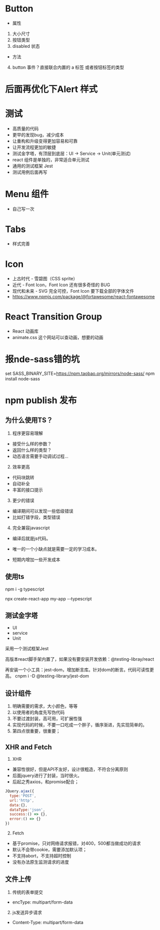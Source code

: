# Button
- 属性
1. 大小尺寸
2. 按钮类型
3. disabled 状态
- 方法
4. button 事件？直接联合内置的 a 标签 或者按钮标签的类型

# 后面再优化下Alert 样式

# 测试
- 高质量的代码
- 更早的发现bug，减少成本
- 让重构和升级变得更加容易和可靠
- 让开发流程更加的敏捷
- 测试金字塔，有顶层到底层：UI -> Service -> Unit(单元测试)
- react 组件是单独的，非常适合单元测试
- 通用的测试框架 Jest
- 测试用例后面再写

# Menu 组件
- 自己写一次

# Tabs
- 样式完善

# Icon 
- 上古时代 - 雪碧图（CSS sprite）
- 近代 - Font Icon，Font Icon 还有很多奇怪的 BUG 
- 现代和未来 - SVG 完全可控，Font Icon 要下载全部的字体文件
- https://www.npmjs.com/package/@fortawesome/react-fontawesome

# React Transition Group
- React 动画库
- animate.css 这个网站可以查动画，想要的动画

# 报nde-sass错的坑
set SASS_BINARY_SITE=https://npm.taobao.org/mirrors/node-sass/
npm install node-sass

# npm publish 发布

## 为什么使用TS？
1. 程序更容易理解
- 接受什么样的参数？
- 返回什么样的类型？
- 动态语言需要手动调试过程...
2. 效率更高
- 代码块跳转
- 自动补全
- 丰富的接口提示
3. 更少的错误
- 编译期间可以发现一些低级错误
- 比如打错字段，类型错误
4. 完全兼容javascript
- 编译后就是js代码。

- 唯一的一个小缺点就是需要一定的学习成本。
- 短期内增加一些开发成本

## 使用ts
npm i -g typescript

npx create-react-app my-app --typescript

## 测试金字塔
- UI
- service
- Unit

采用一个测试框架Jest

高版本react脚手架内置了，如果没有要安装开发依赖：@testing-libray/react

再安装一个小工具：jest-dom，增加断言库。针对dom的断言。代码可读性更高。
cnpm i -D @testing-library/jest-dom

## 设计组件
1. 明确需要的需求，大小颜色，等等
2. 以使用者的角度先写伪代码
3. 不要过渡封装，高可用，可扩展性强
4. 实现代码的时候，不要一口吃成一个胖子，循序渐进，先实现简单的。
5. 第四点很重要，很重要；

## XHR and Fetch
1. XHR
- 兼容性很好，但是API不友好，设计很粗造，不符合分离原则
- 后面jquery进行了封装，当时很火。
- 后起之秀axios，和promise配合；
```js
JQuery.ajax({
  type:'POST',
  url:'http',
  data:{},
  dataType:'json',
  success:() => {},
  error:() => {}
})
```

2. Fetch
- 基于promise，只对网络请求报错，对400，500都当做成功的请求
- 默认不会带cookie，需要添加默认项；
- 不支持abort，不支持超时控制
- 没有办法原生监测请求的进度

## 文件上传
1. 传统的表单提交
- encType: multipart/form-data
2. js发送异步请求
- Content-Type: multipart/form-data









